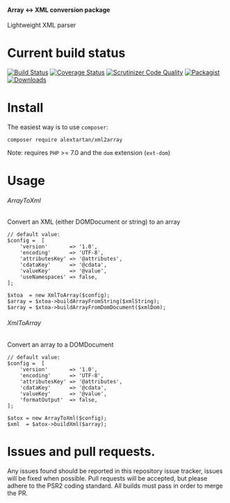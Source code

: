 #### Array <-> XML conversion package

Lightweight XML parser

Current build status
===

[![Build Status](https://travis-ci.org/alextartan/xml2array.svg?branch=master)](https://travis-ci.org/alextartan/xml2array)
[![Coverage Status](https://coveralls.io/repos/github/alextartan/xml2array/badge.svg?branch=master)](https://coveralls.io/github/alextartan/xml2array?branch=master)
[![Scrutinizer Code Quality](https://scrutinizer-ci.com/g/alextartan/xml2array/badges/quality-score.png?b=master)](https://scrutinizer-ci.com/g/alextartan/xml2array/?branch=master)
[![Packagist](https://img.shields.io/badge/Packagist-alextartan%2Fxml2array-blue.svg)](https://packagist.org/packages/alextartan/xml2array)
[![Downloads](https://img.shields.io/badge/dynamic/json.svg?url=https://repo.packagist.org/packages/alextartan/xml2array.json&label=Downloads&query=$.package.downloads.total&colorB=orange)](https://packagist.org/packages/alextartan/xml2array)

Install
===

The easiest way is to use `composer`:

    composer require alextartan/xml2array

Note: requires `PHP` >= 7.0 and the `dom` extension (`ext-dom`)

Usage
===

###### ArrayToXml
Convert an XML (either DOMDocument or string) to an array

    // default value:
    $config =  [
        'version'       => '1.0',
        'encoding'      => 'UTF-8',
        'attributesKey' => '@attributes',
        'cdataKey'      => '@cdata',
        'valueKey'      => '@value',
        'useNamespaces' => false,
    ];

    $xtoa  = new XmlToArray($config);
    $array = $xtoa->buildArrayFromString($xmlString);
    $array = $xtoa->buildArrayFromDomDocument($xmlDom);

###### XmlToArray
Convert an array to a DOMDocument

    // default value:
    $config =  [
        'version'       => '1.0',
        'encoding'      => 'UTF-8',
        'attributesKey' => '@attributes',
        'cdataKey'      => '@cdata',
        'valueKey'      => '@value',
        'formatOutput'  => false,
    ];

    $atox = new ArrayToXml($config);
    $xml  = $atox->buildXml($array);


Issues and pull requests.
===

Any issues found should be reported in this repository issue tracker, issues will be fixed when possible.
Pull requests will be accepted, but please adhere to the PSR2 coding standard. All builds must pass in order to merge the PR.